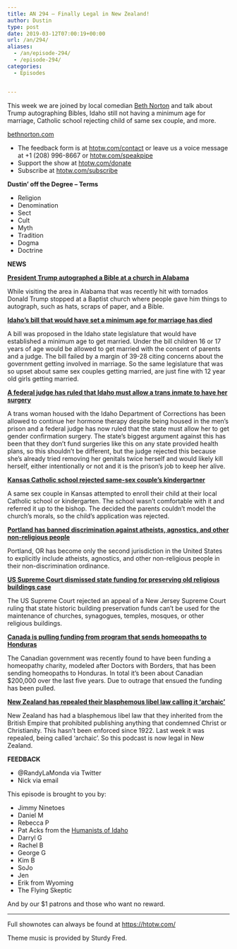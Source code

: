 ```yaml
---
title: AN 294 – Finally Legal in New Zealand!
author: Dustin
type: post
date: 2019-03-12T07:00:19+00:00
url: /an/294/
aliases:
  - /an/episode-294/
  - /episode-294/
categories:
  - Episodes


---
```

<div id="buzzsprout-player-10552815"></div><script src="https://www.buzzsprout.com/1983601/10552815-episode-294-finally-legal-in-new-zealand.js?container_id=buzzsprout-player-10552815&player=small" type="text/javascript" charset="utf-8"></script>

This week we are joined by local comedian <a href="http://www.bethnorton.com/" target="_blank" rel="noopener noreferrer">Beth Norton</a> and talk about Trump autographing Bibles, Idaho still not having a minimum age for marriage, Catholic school rejecting child of same sex couple, and more.

<a href="http://www.bethnorton.com/" target="_blank" rel="noopener noreferrer">bethnorton.com</a>

<!--more-->

 * The feedback form is at [htotw.com/contact](https://htotw.com/contact) or leave us a voice message at +1 (208) 996-8667 or <a href="https://htotw.com/speakpipe" target="_blank" rel="noopener noreferrer">htotw.com/speakpipe</a>
 * Support the show at <a href="https://htotw.com/donate" target="_blank" rel="noopener noreferrer">htotw.com/donate</a>
 * Subscribe at <a href="https://htotw.com/subscribe" target="_blank" rel="noopener noreferrer">htotw.com/subscribe</a>

**Dustin’ off the Degree &#8211; Terms**

  * Religion
  * Denomination
  * Sect
  * Cult
  * Myth
  * Tradition
  * Dogma
  * Doctrine

**NEWS**

**<a href="https://www.elle.com/culture/career-politics/a26767569/trump-autograph-bible/" target="_blank" rel="noopener noreferrer">President Trump autographed a Bible at a church in Alabama</a>**

While visiting the area in Alabama that was recently hit with tornados Donald Trump stopped at a Baptist church where people gave him things to autograph, such as hats, scraps of paper, and a Bible.

**<a href="http://idahonews.com/news/local/house-kills-legislation-setting-idaho-minimum-marriage-age" target="_blank" rel="noopener noreferrer">Idaho&#8217;s bill that would have set a minimum age for marriage has died</a>**

A bill was proposed in the Idaho state legislature that would have established a minimum age to get married. Under the bill children 16 or 17 years of age would be allowed to get married with the consent of parents and a judge. The bill failed by a margin of 39-28 citing concerns about the government getting involved in marriage. So the same legislature that was so upset about same sex couples getting married, are just fine with 12 year old girls getting married.

**<a href="https://www.ktvb.com/article/news/judge-idaho-cant-delay-transgender-inmates-surgery/277-a69db1d8-821a-4403-ad85-2005466c8eb1" target="_blank" rel="noopener noreferrer">A federal judge has ruled that Idaho must allow a trans inmate to have her surgery</a>**

A trans woman housed with the Idaho Department of Corrections has been allowed to continue her hormone therapy despite being housed in the men’s prison and a federal judge has now ruled that the state must allow her to get gender confirmation surgery. The state’s biggest argument against this has been that they don’t fund surgeries like this on any state provided health plans, so this shouldn’t be different, but the judge rejected this because she’s already tried removing her genitals twice herself and would likely kill herself, either intentionally or not and it is the prison’s job to keep her alive.

**<a href="http://www.kake.com/story/40082295/kansas-catholic-school-rejects-same-sex-couples-kindergartner" target="_blank" rel="noopener noreferrer">Kansas Catholic school rejected same-sex couple&#8217;s kindergartner</a>**

A same sex couple in Kansas attempted to enroll their child at their local Catholic school or kindergarten. The school wasn’t comfortable with it and referred it up to the bishop. The decided the parents couldn’t model the church’s morals, so the child’s application was rejected.

**<a href="https://www.huffpost.com/entry/portland-nonreligious-anti-discrimination_n_5c783133e4b0d3a48b57e65a" target="_blank" rel="noopener noreferrer">Portland has banned discrimination against atheists, agnostics, and other non-religious people</a>**

Portland, OR has become only the second jurisdiction in the United States to explicitly include atheists, agnostics, and other non-religious people in their non-discrimination ordinance.

**<a href="https://www.npr.org/2019/03/04/700066834/supreme-court-denies-religious-building-preservation-funds-case" target="_blank" rel="noopener noreferrer">US Supreme Court dismissed state funding for preserving old religious buildings case</a>**

The US Supreme Court rejected an appeal of a New Jersey Supreme Court ruling that state historic building preservation funds can’t be used for the maintenance of churches, synagogues, temples, mosques, or other religious buildings.

**<a href="https://www.bbc.com/news/world-us-canada-47489008" target="_blank" rel="noopener noreferrer">Canada is pulling funding from program that sends homeopaths to Honduras</a>**

The Canadian government was recently found to have been funding a homeopathy charity, modeled after Doctors with Borders, that has been sending homeopaths to Honduras. In total it’s been about Canadian $200,000 over the last five years. Due to outrage that ensued the funding has been pulled.

**<a href="https://www.newshub.co.nz/home/politics/2019/03/archaic-blasphemous-libel-law-repealed-in-parliament.html" target="_blank" rel="noopener noreferrer">New Zealand has repealed their blasphemous libel law calling it &#8216;archaic&#8217;</a>**

New Zealand has had a blasphemous libel law that they inherited from the British Empire that prohibited publishing anything that condemned Christ or Christianity. This hasn’t been enforced since 1922. Last week it was repealed, being called ‘archaic’. So this podcast is now legal in New Zealand.

**FEEDBACK**

  * @RandyLaMonda via Twitter
  * Nick via email

This episode is brought to you by:

  * Jimmy Ninetoes
  * Daniel M
  * Rebecca P
  * Pat Acks from the <a href="https://www.humanistsofidaho.org" target="_blank" rel="noopener noreferrer">Humanists of Idaho</a>
  * Darryl G
  * Rachel B
  * George G
  * Kim B
  * SoJo
  * Jen
  * Erik from Wyoming
  * The Flying Skeptic

And by our $1 patrons and those who want no reward.

<hr class="wp-block-separator" />

Full shownotes can always be found at <https://htotw.com/>  

Theme music is provided by Sturdy Fred.